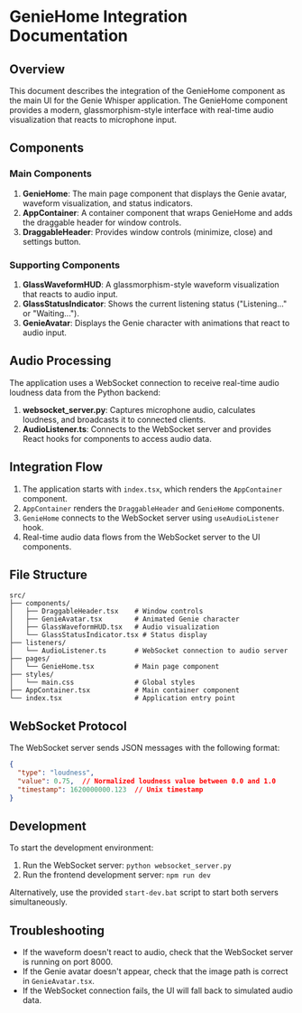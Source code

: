 # GenieHome Integration Documentation

## Overview

This document describes the integration of the GenieHome component as the main UI for the Genie Whisper application. The GenieHome component provides a modern, glassmorphism-style interface with real-time audio visualization that reacts to microphone input.

## Components

### Main Components

1. **GenieHome**: The main page component that displays the Genie avatar, waveform visualization, and status indicators.
2. **AppContainer**: A container component that wraps GenieHome and adds the draggable header for window controls.
3. **DraggableHeader**: Provides window controls (minimize, close) and settings button.

### Supporting Components

1. **GlassWaveformHUD**: A glassmorphism-style waveform visualization that reacts to audio input.
2. **GlassStatusIndicator**: Shows the current listening status ("Listening..." or "Waiting...").
3. **GenieAvatar**: Displays the Genie character with animations that react to audio input.

## Audio Processing

The application uses a WebSocket connection to receive real-time audio loudness data from the Python backend:

1. **websocket_server.py**: Captures microphone audio, calculates loudness, and broadcasts it to connected clients.
2. **AudioListener.ts**: Connects to the WebSocket server and provides React hooks for components to access audio data.

## Integration Flow

1. The application starts with `index.tsx`, which renders the `AppContainer` component.
2. `AppContainer` renders the `DraggableHeader` and `GenieHome` components.
3. `GenieHome` connects to the WebSocket server using `useAudioListener` hook.
4. Real-time audio data flows from the WebSocket server to the UI components.

## File Structure

```
src/
├── components/
│   ├── DraggableHeader.tsx    # Window controls
│   ├── GenieAvatar.tsx        # Animated Genie character
│   ├── GlassWaveformHUD.tsx   # Audio visualization
│   └── GlassStatusIndicator.tsx # Status display
├── listeners/
│   └── AudioListener.ts       # WebSocket connection to audio server
├── pages/
│   └── GenieHome.tsx          # Main page component
├── styles/
│   └── main.css               # Global styles
├── AppContainer.tsx           # Main container component
└── index.tsx                  # Application entry point
```

## WebSocket Protocol

The WebSocket server sends JSON messages with the following format:

```json
{
  "type": "loudness",
  "value": 0.75,  // Normalized loudness value between 0.0 and 1.0
  "timestamp": 1620000000.123  // Unix timestamp
}
```

## Development

To start the development environment:

1. Run the WebSocket server: `python websocket_server.py`
2. Run the frontend development server: `npm run dev`

Alternatively, use the provided `start-dev.bat` script to start both servers simultaneously.

## Troubleshooting

- If the waveform doesn't react to audio, check that the WebSocket server is running on port 8000.
- If the Genie avatar doesn't appear, check that the image path is correct in `GenieAvatar.tsx`.
- If the WebSocket connection fails, the UI will fall back to simulated audio data.
